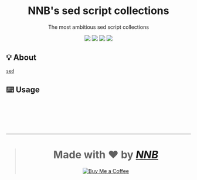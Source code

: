 <h1 align="center">NNB's sed script collections</h1>
<p align="center">The most ambitious sed script collections</p>
<p align="center"><a href="https://github.com/NNBnh/sed-collections/watchers"><img src="https://img.shields.io/github/watchers/NNBnh/sed-collections?labelColor=585858&color=F7CA88&style=flat-square"></a> <a href="https://github.com/NNBnh/sed-collections/stargazers"><img src="https://img.shields.io/github/stars/NNBnh/sed-collections?labelColor=585858&color=F7CA88&style=flat-square"></a> <a href="https://github.com/NNBnh/sed-collections/network/members"><img src="https://img.shields.io/github/forks/NNBnh/sed-collections?labelColor=585858&color=F7CA88&style=flat-square"></a> <a href="https://github.com/NNBnh/sed-collections/issues"><img src="https://img.shields.io/github/issues/NNBnh/sed-collections?labelColor=585858&color=F7CA88&style=flat-square"></a></p>

## 💡 About
[`sed`](https://en.wikipedia.org/wiki/Sed)

## ⌨️ Usage

<br><br><br><br>

---

> <h1 align="center">Made with ❤️ by <a href="https://github.com/NNBnh"><i>NNB</i></a></h1>
>
> <p align="center"><a href="https://www.buymeacoffee.com/nnbnh"><img src="https://img.shields.io/badge/buy_me_a_coffee%20-%23F7CA88.svg?logo=buy-me-a-coffee&logoColor=333333&style=for-the-badge" alt="Buy Me a Coffee"></p>
